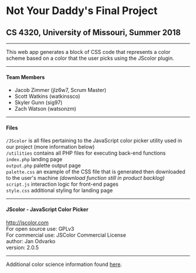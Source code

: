 # Not Your Daddy's Final Project
## CS 4320, University of Missouri, Summer 2018
***
This web app generates a block of CSS code that represents a color scheme based on a color that the user picks using the JScolor plugin.
***
#### Team Members
- Jacob Zimmer (jlz6w7, Scrum Master)
- Scott Watkins (watkinssco)
- Skyler Gunn (sig97)
- Zach Watson (watsonzm)
***
#### Files
`/JScolor` is all files pertaining to the JavaScript color picker utility used in our project (more information below)  
`/utilities` contains all PHP files for executing back-end functions  
`index.php` landing page  
`output.php` palette output page  
`palette.css` an example of the CSS file that is generated then downloaded to the user's machine _(download function still in product backlog)_  
`script.js` interaction logic for front-end pages  
`style.css` additional styling for landing page  
***
#### JScolor - JavaScript Color Picker
http://jscolor.com  
For open source use: GPLv3  
For commercial use: JSColor Commercial License  
author: Jan Odvarko  
version: 2.0.5  
***
Additional color science information found [here](http://www.niwa.nu/2013/05/math-behind-colorspace-conversions-rgb-hsl/).